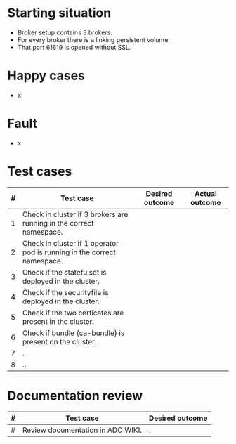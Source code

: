 # Starting situation
- Broker setup contains 3 brokers. 
- For every broker there is a linking persistent volume.
- That port 61619 is opened without SSL.

# Happy cases
- x

# Fault
- x

# Test cases
|#|Test case|Desired outcome|Actual outcome|
|---|---|---|---|
|1| Check in cluster if 3 brokers are running in the correct namespace.|||
|2| Check in cluster if 1 operator pod is running in the correct namespace.| ||
|3| Check if the statefulset is deployed in the cluster.| ||
|4| Check if the securityfile is deployed in the cluster.| ||
|5| Check if the two certicates are present in the cluster. | ||
|6| Check if bundle (ca-bundle) is present on the cluster.| ||
|7| . | ||
|8| ..| ||

# Documentation review
| # | Test case | Desired outcome |
| --- | --- | --- | 
| # | Review documentation in ADO WIKI. | . | 